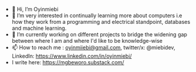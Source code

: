 - 👋 Hi, I’m Oyinmiebi
- 👀 I’m very interested in continually learning more about computers i.e how they work from a programming and electrical standpoint, databases and machine learning.
- 🌱 I’m currently working on different projects to bridge the widening gap between where I am and where I'd like to be knowledge-wise
- 📫 How to reach me : oyinmiiebi@gmail.com, twitter/x: @miebidev, LinkedIn: https://www.linkedin.com/in/oyinmiebi/
- I write here: https://mgbeworo.substack.com/

<!---
Oyinmiebi/Oyinmiebi is a ✨ special ✨ repository because its `README.md` (this file) appears on your GitHub profile.
You can click the Preview link to take a look at your changes.
--->
